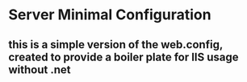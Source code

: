 # Server Minimal Configuration
## this is a simple version of the web.config, created to provide a boiler plate for IIS usage without .net

